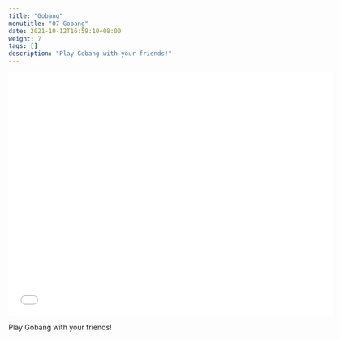 ```yaml
---
title: "Gobang"
menutitle: "07-Gobang"
date: 2021-10-12T16:59:10+08:00
weight: 7
tags: []
description: "Play Gobang with your friends!"
---
```


<center style="width:100%; height:480px">
<iframe src="../gobang.html" style="width:640px;height:480px; border:0" allow="autoplay"></iframe>
</center>

Play Gobang with your friends!
